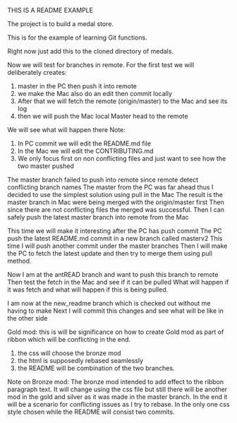 THIS IS A README EXAMPLE

The project is to build a medal store.

This is for the example of learning Git functions.

Right now just add this to the cloned directory of medals.

Now we will test for branches in remote. For the first test we will deliberately creates:
1. master in the PC then push it into remote
2. we make the Mac also do an edit then commit locally
3. After that we will fetch the remote (origin/master) to the Mac and see its log
4. then we will push the Mac local Master head to the remote

We will see what will happen there
Note:
1. In PC commit we will edit the README.md file
2. In the Mac we will edit the CONTRIBUTING.md
3. We only focus first on non conflicting files and just want to see how the two master pushed

The master branch failed to push into remote since remote detect conflicting branch names
The master from the PC was far ahead thus I decided to use the simplest solution using pull in the Mac
The result is the master branch in Mac were being merged with the origin/master first
Then since there are not conflicting files the merged was successful.
Then I can safely push the latest master branch into remote from the Mac

This time we will make it interesting after the PC has push commit
The PC push the latest README.md commit in a new branch called masterv2
This time I will push another commit under the master branches
Then I will make the PC to fetch the latest update
and then try to merge them using pull method.

Now I am at the antREAD branch and want to push this branch to remote
Then test the fetch in the Mac and see if it can be pulled
What will happen if it was fetch and what will happen if this is being pulled.

I am now at the new_readme branch which is checked out without me having to make
Next I will commit this changes and see what will be like in the other side

Gold mod:
this is will be significance on how to create Gold mod as part of ribbon which will be conflicting in the end.
1. the css will choose the bronze mod
2. the html is supposedly rebased seamlessly
3. the README will be combination of the two branches.

Note on Bronze mod:
The bronze mod intended to add effect to the ribbon paragraph text. It will change using the css file but still there will be another mod in the gold and silver as it was made in the master branch. In the end it will be a scenario for conflicting issues as I try to rebase. In the only one css style chosen while the README will consist two commits.
